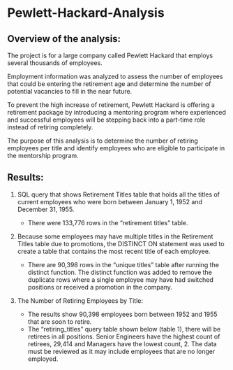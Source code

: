 # Pewlett-Hackard-Analysis

## Overview of the analysis:

The project is for a large company called Pewlett Hackard that employs several thousands of employees.

Employment information was analyzed to assess the number of employees that could be entering the retirement age and determine the number of potential vacancies to fill in the near future.

To prevent the high increase of retirement, Pewlett Hackard is offering a retirement package by introducing a mentoring program where experienced and successful employees will be stepping back into a part-time role instead of retiring completely.

The purpose of this analysis is to determine the number of retiring employees per title and identify employees who are eligible to participate in the mentorship program.

## Results:

1) SQL query that shows Retirement Titles table that holds all the titles of current employees who were born between January 1, 1952 and December 31, 1955.

    - There were 133,776 rows in the “retirement titles” table.

2) Because some employees may have multiple titles in the Retirement Titles table due to promotions, the DISTINCT ON statement was used to create a table that contains the most recent title of each employee.

    - There are 90,398 rows in the “unique titles” table after running the distinct function. The distinct function was added to remove the duplicate rows where a single employee may have had switched positions or received a promotion in the company.

3) The Number of Retiring Employees by Title:

    - The results show 90,398 employees born between 1952 and 1955 that are soon to retire.
    - The “retiring_titles” query table shown below (table 1), there will be retirees in all positions. Senior Engineers have the highest count of retirees, 29,414 and Managers have the lowest count, 2. The data must be reviewed as it may include employees that are no longer employed.
